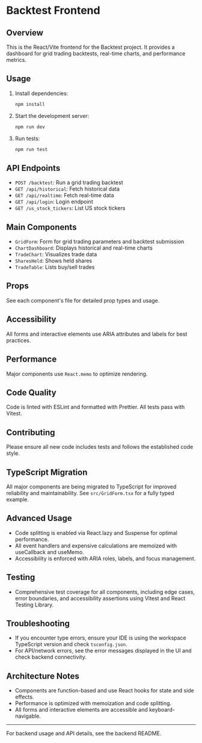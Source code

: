 # Backtest Frontend

## Overview

This is the React/Vite frontend for the Backtest project. It provides a dashboard for grid trading backtests, real-time charts, and performance metrics.

## Usage

1. Install dependencies:
   ```sh
   npm install
   ```
2. Start the development server:
   ```sh
   npm run dev
   ```
3. Run tests:
   ```sh
   npm run test
   ```

## API Endpoints

- `POST /backtest`: Run a grid trading backtest
- `GET /api/historical`: Fetch historical data
- `GET /api/realtime`: Fetch real-time data
- `GET /api/login`: Login endpoint
- `GET /us_stock_tickers`: List US stock tickers

## Main Components

- `GridForm`: Form for grid trading parameters and backtest submission
- `ChartDashboard`: Displays historical and real-time charts
- `TradeChart`: Visualizes trade data
- `SharesHeld`: Shows held shares
- `TradeTable`: Lists buy/sell trades

## Props

See each component's file for detailed prop types and usage.

## Accessibility

All forms and interactive elements use ARIA attributes and labels for best practices.

## Performance

Major components use `React.memo` to optimize rendering.

## Code Quality

Code is linted with ESLint and formatted with Prettier. All tests pass with Vitest.

## Contributing

Please ensure all new code includes tests and follows the established code style.

## TypeScript Migration

All major components are being migrated to TypeScript for improved reliability and maintainability. See `src/GridForm.tsx` for a fully typed example.

## Advanced Usage

- Code splitting is enabled via React.lazy and Suspense for optimal performance.
- All event handlers and expensive calculations are memoized with useCallback and useMemo.
- Accessibility is enforced with ARIA roles, labels, and focus management.

## Testing

- Comprehensive test coverage for all components, including edge cases, error boundaries, and accessibility assertions using Vitest and React Testing Library.

## Troubleshooting

- If you encounter type errors, ensure your IDE is using the workspace TypeScript version and check `tsconfig.json`.
- For API/network errors, see the error messages displayed in the UI and check backend connectivity.

## Architecture Notes

- Components are function-based and use React hooks for state and side effects.
- Performance is optimized with memoization and code splitting.
- All forms and interactive elements are accessible and keyboard-navigable.

---

For backend usage and API details, see the backend README.

